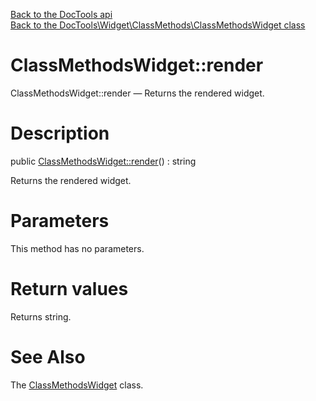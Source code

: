[Back to the DocTools api](https://github.com/lingtalfi/DocTools/blob/master/doc/api/DocTools.md)<br>
[Back to the DocTools\Widget\ClassMethods\ClassMethodsWidget class](https://github.com/lingtalfi/DocTools/blob/master/doc/api/DocTools/Widget/ClassMethods/ClassMethodsWidget.md)


ClassMethodsWidget::render
================



ClassMethodsWidget::render — Returns the rendered widget.




Description
================


public [ClassMethodsWidget::render](https://github.com/lingtalfi/DocTools/blob/master/doc/api/DocTools/Widget/ClassMethods/ClassMethodsWidget/render.md)() : string




Returns the rendered widget.




Parameters
================

This method has no parameters.


Return values
================

Returns string.







See Also
================

The [ClassMethodsWidget](https://github.com/lingtalfi/DocTools/blob/master/doc/api/DocTools/Widget/ClassMethods/ClassMethodsWidget.md) class.
